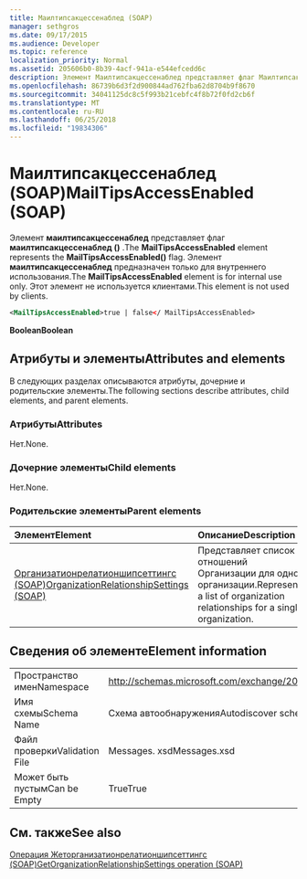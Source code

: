 ```yaml
---
title: Маилтипсакцессенаблед (SOAP)
manager: sethgros
ms.date: 09/17/2015
ms.audience: Developer
ms.topic: reference
localization_priority: Normal
ms.assetid: 205606b0-8b39-4acf-941a-e544efcedd6c
description: Элемент Маилтипсакцессенаблед представляет флаг Маилтипсакцессенаблед (). Элемент Маилтипсакцессенаблед предназначен только для внутреннего использования. Этот элемент не используется клиентами.
ms.openlocfilehash: 86739b6d3f2d900844ad762fba62d8704b9f8670
ms.sourcegitcommit: 34041125dc8c5f993b21cebfc4f8b72f0fd2cb6f
ms.translationtype: MT
ms.contentlocale: ru-RU
ms.lasthandoff: 06/25/2018
ms.locfileid: "19834306"
---
```

# <a name="mailtipsaccessenabled-soap"></a><span data-ttu-id="03bb3-105">Маилтипсакцессенаблед (SOAP)</span><span class="sxs-lookup"><span data-stu-id="03bb3-105">MailTipsAccessEnabled (SOAP)</span></span>

<span data-ttu-id="03bb3-106">Элемент **маилтипсакцессенаблед** представляет флаг **маилтипсакцессенаблед ()** .</span><span class="sxs-lookup"><span data-stu-id="03bb3-106">The **MailTipsAccessEnabled** element represents the **MailTipsAccessEnabled()** flag.</span></span> <span data-ttu-id="03bb3-107">Элемент **маилтипсакцессенаблед** предназначен только для внутреннего использования.</span><span class="sxs-lookup"><span data-stu-id="03bb3-107">The **MailTipsAccessEnabled** element is for internal use only.</span></span> <span data-ttu-id="03bb3-108">Этот элемент не используется клиентами.</span><span class="sxs-lookup"><span data-stu-id="03bb3-108">This element is not used by clients.</span></span> 
  
```XML
<MailTipsAccessEnabled>true | false</ MailTipsAccessEnabled>
```

 <span data-ttu-id="03bb3-109">**Boolean**</span><span class="sxs-lookup"><span data-stu-id="03bb3-109">**Boolean**</span></span>
## <a name="attributes-and-elements"></a><span data-ttu-id="03bb3-110">Атрибуты и элементы</span><span class="sxs-lookup"><span data-stu-id="03bb3-110">Attributes and elements</span></span>

<span data-ttu-id="03bb3-111">В следующих разделах описываются атрибуты, дочерние и родительские элементы.</span><span class="sxs-lookup"><span data-stu-id="03bb3-111">The following sections describe attributes, child elements, and parent elements.</span></span>
  
### <a name="attributes"></a><span data-ttu-id="03bb3-112">Атрибуты</span><span class="sxs-lookup"><span data-stu-id="03bb3-112">Attributes</span></span>

<span data-ttu-id="03bb3-113">Нет.</span><span class="sxs-lookup"><span data-stu-id="03bb3-113">None.</span></span>
  
### <a name="child-elements"></a><span data-ttu-id="03bb3-114">Дочерние элементы</span><span class="sxs-lookup"><span data-stu-id="03bb3-114">Child elements</span></span>

<span data-ttu-id="03bb3-115">Нет.</span><span class="sxs-lookup"><span data-stu-id="03bb3-115">None.</span></span>
  
### <a name="parent-elements"></a><span data-ttu-id="03bb3-116">Родительские элементы</span><span class="sxs-lookup"><span data-stu-id="03bb3-116">Parent elements</span></span>

|<span data-ttu-id="03bb3-117">**Элемент**</span><span class="sxs-lookup"><span data-stu-id="03bb3-117">**Element**</span></span>|<span data-ttu-id="03bb3-118">**Описание**</span><span class="sxs-lookup"><span data-stu-id="03bb3-118">**Description**</span></span>|
|:-----|:-----|
|[<span data-ttu-id="03bb3-119">Организатионрелатионшипсеттингс (SOAP)</span><span class="sxs-lookup"><span data-stu-id="03bb3-119">OrganizationRelationshipSettings (SOAP)</span></span>](organizationrelationshipsettings-soap.md) <br/> |<span data-ttu-id="03bb3-120">Представляет список отношений Организации для одной организации.</span><span class="sxs-lookup"><span data-stu-id="03bb3-120">Represents a list of organization relationships for a single organization.</span></span>  <br/> |
   
## <a name="element-information"></a><span data-ttu-id="03bb3-121">Сведения об элементе</span><span class="sxs-lookup"><span data-stu-id="03bb3-121">Element information</span></span>

|||
|:-----|:-----|
|<span data-ttu-id="03bb3-122">Пространство имен</span><span class="sxs-lookup"><span data-stu-id="03bb3-122">Namespace</span></span>  <br/> |http://schemas.microsoft.com/exchange/2010/Autodiscover  <br/> |
|<span data-ttu-id="03bb3-123">Имя схемы</span><span class="sxs-lookup"><span data-stu-id="03bb3-123">Schema Name</span></span>  <br/> |<span data-ttu-id="03bb3-124">Схема автообнаружения</span><span class="sxs-lookup"><span data-stu-id="03bb3-124">Autodiscover schema</span></span>  <br/> |
|<span data-ttu-id="03bb3-125">Файл проверки</span><span class="sxs-lookup"><span data-stu-id="03bb3-125">Validation File</span></span>  <br/> |<span data-ttu-id="03bb3-126">Messages. xsd</span><span class="sxs-lookup"><span data-stu-id="03bb3-126">Messages.xsd</span></span>  <br/> |
|<span data-ttu-id="03bb3-127">Может быть пустым</span><span class="sxs-lookup"><span data-stu-id="03bb3-127">Can be Empty</span></span>  <br/> |<span data-ttu-id="03bb3-128">True</span><span class="sxs-lookup"><span data-stu-id="03bb3-128">True</span></span>  <br/> |
   
## <a name="see-also"></a><span data-ttu-id="03bb3-129">См. также</span><span class="sxs-lookup"><span data-stu-id="03bb3-129">See also</span></span>



[<span data-ttu-id="03bb3-130">Операция Жеторганизатионрелатионшипсеттингс (SOAP)</span><span class="sxs-lookup"><span data-stu-id="03bb3-130">GetOrganizationRelationshipSettings operation (SOAP)</span></span>](getorganizationrelationshipsettings-operation-soap.md)

